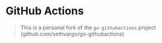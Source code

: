 # GitHub Actions

> This is a personal fork of the `go-githubactions` project (github.com/sethvargo/go-githubactions)
